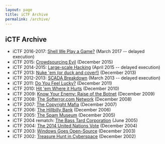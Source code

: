 ```yaml
---
layout: page
title: iCTF Archive
permalink: /archive/
---
```



iCTF Archive
------------

* iCTF 2016-2017: [Shell We Play a Game?](archive/ictf_2016-2017.md) (March 2017 -- delayed execution)
* iCTF 2015: [Crowdsourcing Evil]({filename}/pages/ictf_2015.md) (December 2015)
* iCTF 2014-2015: [Large-scale Hacking]({filename}/pages/ictf_2014-2015.md) (April 2015 -- delayed execution)
* iCTF 2013: [Nuke 'em (or duck and cover!)]({filename}/pages/ictf_2013.md) (December 2013)
* iCTF 2012-2013: [SCADA Breakdown]({filename}/pages/ictf_2012-2013.md) (March 2013 -- delayed execution)
* iCTF 2011: [Do You Feel Lucky?]({filename}/pages/ictf_2011.md) (December 2011)
* iCTF 2010: [Hit 'em Where it Hurts]({filename}/pages/ictf_2010.md) (December 2010)
* iCTF 2009: [Know Your Enemy: Raise of the Botnet]({filename}/pages/ictf_2009.md) (December 2009)
* iCTF 2008: [The Softerror.com Network]({filename}/pages/ictf_2008.md) (December 2008)
* iCTF 2007: [The Copyright Mafia]({filename}/pages/ictf_2007.md) (December 2007)
* iCTF 2006: [The Hillbilly Bank]({filename}/pages/ictf_2006.md) (December 2006)
* iCTF 2005: [The Spam Museum]({filename}/pages/ictf_2005.md) (December 2005)
* iCTF 2004 rematch: [The Bass Tard Corporation]({filename}/pages/ictf_2004-2005.md) (June 2005)
* iCTF 2004: [The 2014 United Nations Vote]({filename}/pages/ictf_2004.md) (December 2004)
* iCTF 2003: [Windows Goes Open-Source]({filename}/pages/ictf_2003.md) (December 2003)
* iCTF 2002: [Treasure Hunt in Cyberspace]({filename}/pages/ictf_2002.md) (December 2002)
